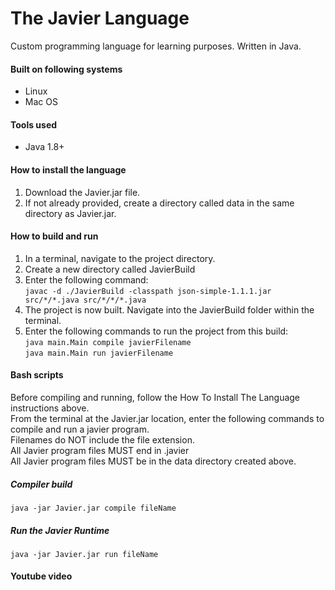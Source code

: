 # The Javier Language

Custom programming language for learning purposes. Written in Java.


#### Built on following systems
* Linux
* Mac OS



#### Tools used
* Java 1.8+



#### How to install the language
1. Download the Javier.jar file.
2. If not already provided, create a directory called data in the same directory as Javier.jar.



#### How to build and run
1. In a terminal, navigate to the project directory.
2. Create a new directory called JavierBuild
3. Enter the following command:\
```javac -d ./JavierBuild -classpath json-simple-1.1.1.jar src/*/*.java src/*/*/*.java ```
4. The project is now built. Navigate into the JavierBuild folder within the terminal.
5. Enter the following commands to run the project from this build:\
```java main.Main compile javierFilename```\
```java main.Main run javierFilename```

#### Bash scripts
Before compiling and running, follow the How To Install The Language instructions above.\
From the terminal at the Javier.jar location, enter the following commands to compile and run a javier program.\
Filenames do NOT include the file extension.\
All Javier program files MUST end in .javier\
All Javier program files MUST be in the data directory created above.


##### Compiler build
```java -jar Javier.jar compile fileName```

##### Run the Javier Runtime
```java -jar Javier.jar run fileName```


#### Youtube video
